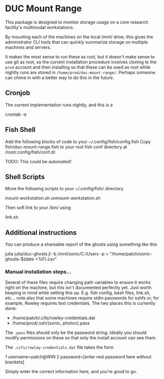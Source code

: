 # DUC Mount Range

This package is designed to monitor storage usage on a core research facility's 
multimodal workstations. 

By mounting each of the machines on the local /mnt/ drive, this gives the
administrator CLI tools that can quickly summarize storage on multiple
machines and servers.  

It makes the most sense to run these as root, but it doesn't make sense to use
git as root, so the current installation procedure involves cloning to the
`prod` account and then installing so that these can be used as root while
nightly runs are stored in `/home/prod/duc-mount-range/`. Perhaps someone can
chime in with a better way to do this in the future.

## Cronjob

The current implementation runs nightly, and this is a

  crontab -e


## Fish Shell

Add the following blocks of code to your ~/.config/fish/config.fish
Copy fish/duc-mount-range.fish to your root fish conf directory at /root/.config/fish/conf.d/. 

TODO: This could be automated!


## Shell Scripts

Move the following scripts to your ~/.config/fish/ directory

  mount-workstation.sh
  unmount-workstation.sh

Then soft link to your /bin/ using

  link.sh

## Additional instructions

You can produce a shareable report of the ghosts using something like this

  julia julia/duc-ghosts.jl -b /mnt/sonic/C:/Users -p > "/home/patch/sonic-ghosts-$(date +%F).csv"


### Manual installation steps...

Several of these files require changing path variables to ensure it works right
on the machine, but this isn't documented perfectly yet. Just worth keeping in
mind while setting this up. E.g. fish config, bash files, link.sh, etc... note
also that some machines require stdin passwords for sshfs or, for example,
Rowley requires text credentials. The two places this is currently done:

- /home/patch/.cifs/rowley-credentials.dat
- /home/prod/.ssh/{sonic, photon}.pass

The `.pass` files should only be the password string. Ideally you should modify
permissions on these so that only the install account can see them. 

The `.cifs/rowley-credentials.dat` file takes the form

  1 username=patch@WIN
  2 password=[enter real password here without brackets]

Simply enter the correct information here, and you're good to go.
	 
